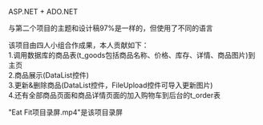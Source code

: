 ASP.NET + ADO.NET

与第二个项目的主题和设计稿97%是一样的，但使用了不同的语言

该项目由四人小组合作成果，本人贡献如下：  
1.调用数据库的商品表(t_goods包括商品名称、价格、库存、详情、商品图片)到主页  
2.商品展示(DataList控件)         
3.更新&删除商品(DataList控件，FileUpload控件可导入更新图片)  
4.还有全部商品页面和商品详情页面的加入购物车到后台的t_order表  

"Eat Fit项目录屏.mp4"是该项目录屏
